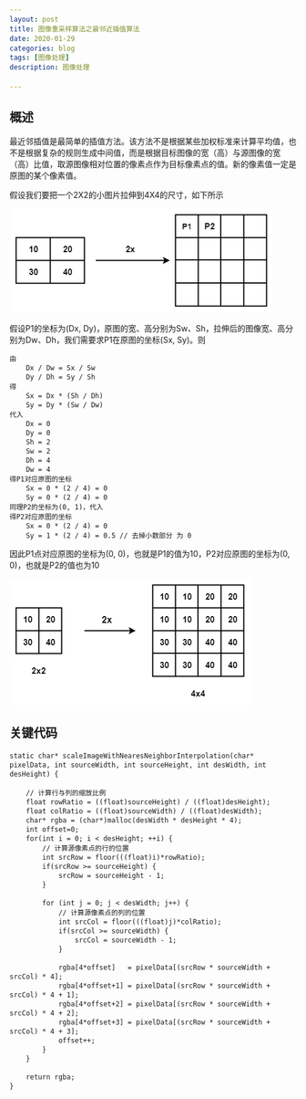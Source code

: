 ```yaml
---
layout: post
title: 图像重采样算法之最邻近插值算法
date: 2020-01-29
categories: blog
tags: [图像处理]
description: 图像处理

---
```


## 概述

最近邻插值是最简单的插值方法。该方法不是根据某些加权标准来计算平均值，也不是根据复杂的规则生成中间值，而是根据目标图像的宽（高）与源图像的宽（高）比值，取源图像相对位置的像素点作为目标像素点的值。新的像素值一定是原图的某个像素值。

假设我们要把一个2X2的小图片拉伸到4X4的尺寸，如下所示

![](/assets/images/2020/nn1-1.png)

假设P1的坐标为(Dx, Dy)，原图的宽、高分别为Sw、Sh，拉伸后的图像宽、高分别为Dw、Dh，我们需要求P1在原图的坐标(Sx, Sy)。则

```
由 
    Dx / Dw = Sx / Sw
    Dy / Dh = Sy / Sh
得 
    Sx = Dx * (Sh / Dh)
    Sy = Dy * (Sw / Dw)
代入
    Dx = 0
    Dy = 0
    Sh = 2
    Sw = 2
    Dh = 4
    Dw = 4
得P1对应原图的坐标
    Sx = 0 * (2 / 4) = 0
    Sy = 0 * (2 / 4) = 0
同理P2的坐标为(0, 1)，代入
得P2对应原图的坐标
    Sx = 0 * (2 / 4) = 0
    Sy = 1 * (2 / 4) = 0.5 // 去掉小数部分 为 0
```
因此P1点对应原图的坐标为(0, 0)，也就是P1的值为10，P2对应原图的坐标为(0, 0)，也就是P2的值也为10

![](/assets/images/2020/nearest_neighbor.png)


## 关键代码

```
static char* scaleImageWithNearesNeighborInterpolation(char* pixelData, int sourceWidth, int sourceHeight, int desWidth, int desHeight) {
    
    // 计算行与列的缩放比例
    float rowRatio = ((float)sourceHeight) / ((float)desHeight);
    float colRatio = ((float)sourceWidth) / ((float)desWidth);
    char* rgba = (char*)malloc(desWidth * desHeight * 4);
    int offset=0;
    for(int i = 0; i < desHeight; ++i) {
        // 计算源像素点的行的位置
        int srcRow = floor(((float)i)*rowRatio);
        if(srcRow >= sourceHeight) {
            srcRow = sourceHeight - 1;
        }
        
        for (int j = 0; j < desWidth; j++) {
            // 计算源像素点的列的位置
            int srcCol = floor(((float)j)*colRatio);
            if(srcCol >= sourceWidth) {
                srcCol = sourceWidth - 1;
            }
            
            rgba[4*offset]   = pixelData[(srcRow * sourceWidth + srcCol) * 4];
            rgba[4*offset+1] = pixelData[(srcRow * sourceWidth + srcCol) * 4 + 1];
            rgba[4*offset+2] = pixelData[(srcRow * sourceWidth + srcCol) * 4 + 2];
            rgba[4*offset+3] = pixelData[(srcRow * sourceWidth + srcCol) * 4 + 3];
            offset++;
        }
    }
    
    return rgba;
}
```